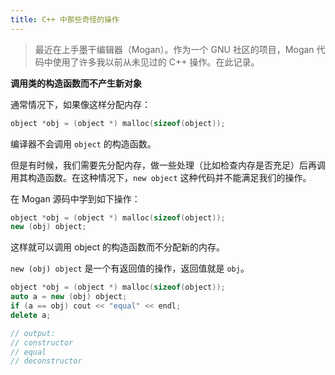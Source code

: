 ```yaml
---
title: C++ 中那些奇怪的操作
---
```

> 最近在上手墨干编辑器（Mogan）。作为一个 GNU 社区的项目，Mogan 代码中使用了许多我以前从未见过的 C++ 操作。在此记录。

**调用类的构造函数而不产生新对象**

通常情况下，如果像这样分配内存：

```C
object *obj = (object *) malloc(sizeof(object));
```

编译器不会调用 `object` 的构造函数。

但是有时候，我们需要先分配内存，做一些处理（比如检查内存是否充足）后再调用其构造函数。在这种情况下，`new object` 这种代码并不能满足我们的操作。

在 Mogan 源码中学到如下操作：

```C++
object *obj = (object *) malloc(sizeof(object));
new (obj) object;
```

这样就可以调用 object 的构造函数而不分配新的内存。

`new (obj) object` 是一个有返回值的操作，返回值就是 `obj`。

```C++
object *obj = (object *) malloc(sizeof(object));
auto a = new (obj) object;
if (a == obj) cout << "equal" << endl;
delete a;

// output:
// constructor
// equal
// deconstructor
```
